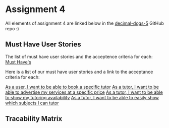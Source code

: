 # Assignment 4
All elements of assignment 4 are linked below in the [decimal-dogs-5](https://github.com/uvic-seng321/project-decimal-dogs-5) GitHub repo :)

## Must Have User Stories
The list of must have user stories and the acceptence criteria for each: [Must Have's](https://github.com/uvic-seng321/project-decimal-dogs-5/labels/Must%20have)

Here is a list of our must have user stories and a link to the acceptance criteria for each:

[As a user, I want to be able to book a specific tutor](https://github.com/uvic-seng321/project-decimal-dogs-5/issues/10)
[As a tutor, I want to be able to advertise my services at a specific price](https://github.com/uvic-seng321/project-decimal-dogs-5/issues/8)
[As a tutor, I want to be able to show my tutoring availability](https://github.com/uvic-seng321/project-decimal-dogs-5/issues/6)
[As a tutor, I want to be able to easily show which subjects I can tutor](https://github.com/uvic-seng321/project-decimal-dogs-5/issues/5)



## Tracability Matrix
